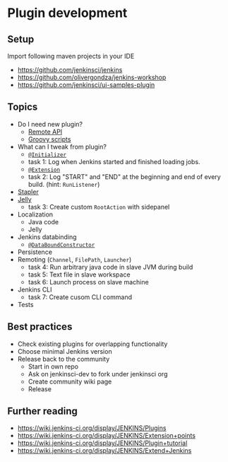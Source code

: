# Plugin development

## Setup

Import following maven projects in your IDE

- https://github.com/jenkinsci/jenkins
- https://github.com/olivergondza/jenkins-workshop
- https://github.com/jenkinsci/ui-samples-plugin

## Topics

- Do I need new plugin?
  - [Remote API](https://wiki.jenkins-ci.org/display/JENKINS/Remote+access+API)
  - [Groovy scripts](https://wiki.jenkins-ci.org/display/JENKINS/Jenkins+Script+Console)
- What can I tweak from plugin?
  - [`@Initializer`](http://javadoc.jenkins-ci.org/hudson/init/Initializer.html)
  - task 1: Log when Jenkins started and finished loading jobs.
  - [`@Extension`](http://javadoc.jenkins-ci.org/hudson/Extension.html)
  - task 2: Log "START" and "END" at the beginning and end of every build. (hint: `RunListener`)
- [Stapler](http://stapler.kohsuke.org/reference.html)
- [Jelly](https://wiki.jenkins-ci.org/display/JENKINS/Basic+guide+to+Jelly+usage+in+Jenkins)
  - task 3: Create custom `RootAction` with sidepanel
- Localization
  - Java code
  - Jelly
- Jenkins databinding
  - [`@DataBoundConstructor`](https://github.com/stapler/stapler/blob/master/core/src/main/java/org/kohsuke/stapler/DataBoundConstructor.java)
- Persistence
- Remoting (`Channel`, `FilePath`, `Launcher`)
  - task 4: Run arbitrary java code in slave JVM during build
  - task 5: Text file in slave workspace
  - task 6: Launch process on slave machine
- Jenkins CLI
  - task 7: Create cusom CLI command
- Tests

## Best practices

- Check existing plugins for overlapping functionality
- Choose minimal Jenkins version
- Release back to the community
  - Start in own repo
  - Ask on jenkinsci-dev to fork under jenkinsci org
  - Create community wiki page
  - Release

## Further reading

- https://wiki.jenkins-ci.org/display/JENKINS/Plugins
- https://wiki.jenkins-ci.org/display/JENKINS/Extension+points
- https://wiki.jenkins-ci.org/display/JENKINS/Plugin+tutorial
- https://wiki.jenkins-ci.org/display/JENKINS/Extend+Jenkins
